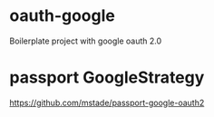 # oauth-google
Boilerplate project with google oauth 2.0


# passport GoogleStrategy

https://github.com/mstade/passport-google-oauth2
